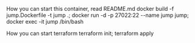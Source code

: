 
How you can start this container, read README.md
docker build -f jump.Dockerfile -t jump .; docker run -d -p 27022:22 --name jump jump; docker exec -it jump /bin/bash

How you can start terraform
terraform init; terraform apply

